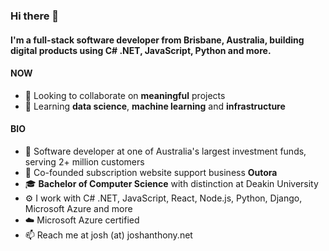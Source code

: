 ### Hi there 👋

#### I'm a full-stack software developer from Brisbane, Australia, building digital products using C# .NET, JavaScript, Python and more.

#### NOW

- 💬 Looking to collaborate on **meaningful** projects
- 🌱 Learning **data science**, **machine learning** and **infrastructure**

#### BIO

- 🏢 Software developer at one of Australia's largest investment funds, serving 2+ million customers
- 🚀 Co-founded subscription website support business **Outora**
- 🎓 **Bachelor of Computer Science** with distinction at Deakin University
- ⚙️ I work with C# .NET, JavaScript, React, Node.js, Python, Django, Microsoft Azure and more
- ☁️ Microsoft Azure certified
- 📫 Reach me at josh (at) joshanthony.net
